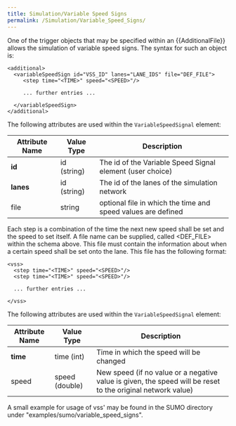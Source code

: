 ```yaml
---
title: Simulation/Variable Speed Signs
permalink: /Simulation/Variable_Speed_Signs/
---
```


One of the trigger objects that may be specified within an {{AdditionalFile}} allows the
simulation of variable speed signs. The syntax for such an object is:

```
<additional>
  <variableSpeedSign id="VSS_ID" lanes="LANE_IDS" file="DEF_FILE">
     <step time="<TIME>" speed="<SPEED>"/>

     ... further entries ...

  </variableSpeedSign>
</additional>
```

The following attributes are used within the `VariableSpeedSignal` element:

| Attribute Name | Value Type  | Description                                                  |
| -------------- | ----------- | ------------------------------------------------------------ |
| **id**         | id (string) | The id of the Variable Speed Signal element (user choice)    |
| **lanes**      | id (string) | The id of the lanes of the simulation network                |
| file           | string      | optional file in which the time and speed values are defined |

Each step is a combination of the time the next new speed shall be set
and the speed to set itself. A file name can be supplied, called
<DEF_FILE\> within the schema above. This file must contain the
information about when a certain speed shall be set onto the lane. This
file has the following format:

```
<vss>
  <step time="<TIME>" speed="<SPEED>"/>
  <step time="<TIME>" speed="<SPEED>"/>

  ... further entries ...

</vss>
```

The following attributes are used within the `VariableSpeedSignal` element:

| Attribute Name | Value Type     | Description                                                                                                 |
| -------------- | -------------- | ----------------------------------------------------------------------------------------------------------- |
| **time**       | time (int)     | Time in which the speed will be changed                                                                     |
| speed          | speed (double) | New speed (if no value or a negative value is given, the speed will be reset to the original network value) |

A small example for usage of vss' may be found in the SUMO directory
under "examples/sumo/variable_speed_signs".